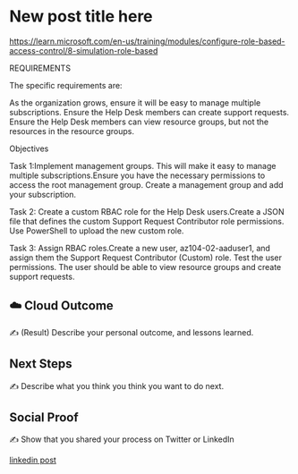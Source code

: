 

# New post title here

https://learn.microsoft.com/en-us/training/modules/configure-role-based-access-control/8-simulation-role-based

REQUIREMENTS 

The specific requirements are:

As the organization grows, ensure it will be easy to manage multiple subscriptions.
Ensure the Help Desk members can create support requests.
Ensure the Help Desk members can view resource groups, but not the resources in the resource groups.



Objectives

Task 1:Implement management groups. This will make it easy to manage multiple subscriptions.Ensure you have the necessary permissions to access the root management group.
Create a management group and add your subscription.

Task 2: Create a custom RBAC role for the Help Desk users.Create a JSON file that defines the custom Support Request Contributor role permissions.
Use PowerShell to upload the new custom role.

Task 3: Assign RBAC roles.Create a new user, az104-02-aaduser1, and assign them the Support Request Contributor (Custom) role.
Test the user permissions. The user should be able to view resource groups and create support requests.




## ☁️ Cloud Outcome

✍️ (Result) Describe your personal outcome, and lessons learned.

## Next Steps

✍️ Describe what you think you think you want to do next.

## Social Proof

✍️ Show that you shared your process on Twitter or LinkedIn

[linkedin post](https://www.linkedin.com/posts/andrew-leddy_100daysofcloud-azure-activity-7039003753701646337-vLu9?utm_source=share&utm_medium=member_desktop)
